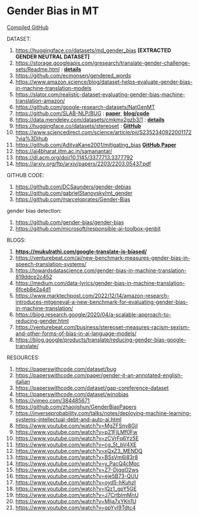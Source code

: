 # Gender Bias in MT
[Compiled GitHub](https://github.com/hiddenvoices/IndicBenchmarkGeB/tree/main)

DATASET:
1. https://huggingface.co/datasets/md_gender_bias **[EXTRACTED GENDER NEUTRAL DATASET]**
2. https://storage.googleapis.com/gresearch/translate-gender-challenge-sets/Readme.html : [**details**](https://ai.google/static/documents/case-study-translate-gender-bias.pdf)
3. https://github.com/ecmonsen/gendered_words
4. https://www.amazon.science/blog/dataset-helps-evaluate-gender-bias-in-machine-translation-models
5. https://slator.com/realistic-dataset-evaluating-gender-bias-machine-translation-amazon/
6. https://github.com/google-research-datasets/NatGenMT
7. https://github.com/SLAB-NLP/BUG : [**paper**](https://aclanthology.org/2021.findings-emnlp.211.pdf), [**blog/code**](https://paperswithcode.com/dataset/bug)
8. https://data.mendeley.com/datasets/cmkmx2gzb3/1 : [**details**](https://www.sciencedirect.com/science/article/pii/S2352340922001172#bib0001)
9. https://huggingface.co/datasets/stereoset : [**GitHub**](https://github.com/moinnadeem/StereoSet)
10. https://www.sciencedirect.com/science/article/pii/S2352340922001172?via%3Dihub
11. https://github.com/AdityaKane2001/mitigating_bias [**GitHub**](https://github.com/AdityaKane2001/mitigating_bias),[**Paper**](https://arxiv.org/pdf/2209.03661.pdf)
12. https://ai4bharat.iitm.ac.in/samanantar/
13. https://dl.acm.org/doi/10.1145/3377713.3377792
14. https://arxiv.org/ftp/arxiv/papers/2203/2203.05437.pdf


GITHUB CODE:
1. https://github.com/DCSaunders/gender-debias
2. https://github.com/gabrielStanovsky/mt_gender
3. https://github.com/marceloprates/Gender-Bias

  gender bias detection:
1. https://github.com/gender-bias/gender-bias
2. https://github.com/microsoft/responsible-ai-toolbox-genbit


BLOGS:
1. **https://mukulrathi.com/google-translate-is-biased/**
2. https://venturebeat.com/ai/new-benchmark-measures-gender-bias-in-speech-translation-systems/
3. https://towardsdatascience.com/gender-bias-in-machine-translation-819ddce2c452
4. https://medium.com/data-lyrics/gender-bias-in-machine-translation-6fceb8e2a4d1
5. https://www.marktechpost.com/2022/12/14/amazon-research-introduces-mtgeneval-a-new-benchmark-for-evaluating-gender-bias-in-machine-translation/
6. https://blog.research.google/2020/04/a-scalable-approach-to-reducing-gender.html
7. https://venturebeat.com/business/stereoset-measures-racism-sexism-and-other-forms-of-bias-in-ai-language-models/
8. https://blog.google/products/translate/reducing-gender-bias-google-translate/


RESOURCES:
1. https://paperswithcode.com/dataset/bug
2. https://paperswithcode.com/paper/gender-it-an-annotated-english-italian
3. https://paperswithcode.com/dataset/gap-coreference-dataset
4. https://paperswithcode.com/dataset/winobias
5. https://vimeo.com/384485671
6. https://github.com/zhaojishun/GenderBiasPapers
7. https://inverseprobability.com/talks/notes/deploying-machine-learning-systems-intellectual-debt-and-auto-ai.html
8. https://www.youtube.com/watch?v=MgZFSny8GjI
9. https://www.youtube.com/watch?v=p21FjLMf0Fw
10. https://www.youtube.com/watch?v=zCVrFq6Yz5E
11. https://www.youtube.com/watch?v=cg_5t_bV4XE
12. https://www.youtube.com/watch?v=xQxZ3_MENDQ
13. https://www.youtube.com/watch?v=BSsVm6i83r8
14. https://www.youtube.com/watch?v=y_PacQ4cMqc
15. https://www.youtube.com/watch?v=Z7-DjqgO2ws
16. https://www.youtube.com/watch?v=eje5B73-QUU
17. https://www.youtube.com/watch?v=oyd5-hKuhzI
18. https://www.youtube.com/watch?v=lQz1_gpY5GE
19. https://www.youtube.com/watch?v=J7CrtblmMnU
20. https://www.youtube.com/watch?v=Mlja7xYKn1U
21. https://www.youtube.com/watch?v=qpYyI9Tdtc4

